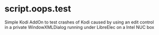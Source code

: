 # script.oops.test
Simple Kodi AddOn to test crashes of Kodi caused by using an edit control in a private WindowXMLDialog running under LibreElec on a Intel NUC box
